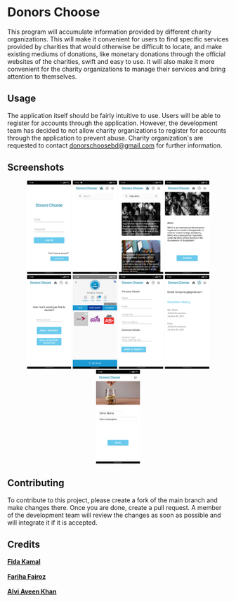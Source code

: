 # Donors Choose

This program will accumulate information provided by different charity organizations. This will make it convenient for users to find specific services provided by charities that would otherwise be difficult to locate, and make existing mediums of donations, like monetary donations through the official websites of the charities, swift and easy to use. It will also make it more convenient for the charity organizations to manage their services and bring attention to themselves.

## Usage

The application itself should be fairly intuitive to use. Users will be able to register for accounts through the application. However, the development team has decided to not allow charity organizations to register for accounts through the application to prevent abuse. Charity organization's are requested to contact donorschoosebd@gmail.com for further information.

## Screenshots

<p align="center">
  <img src="./Documentation/13. Final Report/Diagrams/Prototype Screenshots/01. Login Page.png" width="20%" />
  <img src="./Documentation/13. Final Report/Diagrams/Prototype Screenshots/02. Home Page.png" width="20%" />
  <img src="./Documentation/13. Final Report/Diagrams/Prototype Screenshots/03. Search Results.png" width="20%" />
  <img src="./Documentation/13. Final Report/Diagrams/Prototype Screenshots/04. Charity Profile Page.png" width="20%" />
  <img src="./Documentation/13. Final Report/Diagrams/Prototype Screenshots/05. Monetary Donation Page.png" width="20%" />
  <img src="./Documentation/13. Final Report/Diagrams/Prototype Screenshots/06. Payment Gateway (by SSLCommerz).png" width="20%" />
  <img src="./Documentation/13. Final Report/Diagrams/Prototype Screenshots/07. Non-Mnetary Donation Page.png" width="20%" />
  <img src="./Documentation/13. Final Report/Diagrams/Prototype Screenshots/08. Donation History.png" width="20%" />
  <img src="./Documentation/13. Final Report/Diagrams/Prototype Screenshots/09. Editing Charity Profile.png" width="20%" />
</p>

## Contributing

To contribute to this project, please create a fork of the main branch and make changes there. Once you are done, create a pull request. A member of the development team will review the changes as soon as possible and will integrate it if it is accepted.

## Credits

<a href="https://github.com/fida6941" target="_blank">**Fida Kamal**</a><br />\
<a href="https://github.com/nhn09" target="_blank">**Fariha Fairoz**</a><br />\
<a href="https://github.com/alvi-khan" target="_blank">**Alvi Aveen Khan**</a>

